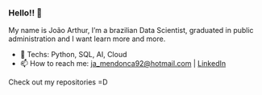 ### Hello!! 👋

My name is João Arthur, I’m a brazilian Data Scientist, graduated in public administration and I want learn more and more.

- 🤔 Techs: Python, SQL, AI, Cloud
- 📫 How to reach me: ja_mendonca92@hotmail.com | [LinkedIn](https://www.linkedin.com/in/jo%C3%A3o-arthur-mendon%C3%A7a-2a2550171/)

Check out my repositories =D

<!--
**Joao-arthur92/Joao-arthur92** is a ✨ _special_ ✨ repository because its `README.md` (this file) appears on your GitHub profile.

Here are some ideas to get you started:

- 🔭 I’m currently working on ...
- 🌱 I’m currently learning ...
- 👯 I’m looking to collaborate on ...
- 🤔 I’m looking for help with ...
- 💬 Ask me about ...
- 📫 How to reach me: ...
- 😄 Pronouns: ...
- ⚡ Fun fact: ...
-->
